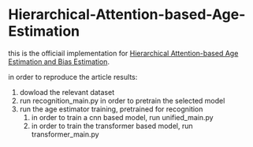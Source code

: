# Hierarchical-Attention-based-Age-Estimation

this is the officiail implementation for [ Hierarchical Attention-based Age Estimation and Bias Estimation](https://arxiv.org/abs/2103.09882).

in order to reproduce the article results:
1. dowload the relevant dataset
2. run recognition_main.py in order to pretrain the selected model
3. run the age estimator training, pretrained for recognition
   1. in order to train a cnn based model, run unified_main.py
   2. in order to train the transformer based model, run transformer_main.py







